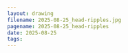```yaml
---
layout: drawing
filename: 2025-08-25_head-ripples.jpg
pagename: 2025-08-25_head-ripples
date: 2025-08-25
tags:
---
```

